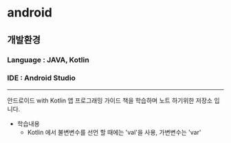 # android
개발환경
--------
### Language : JAVA, Kotlin  
### IDE : Android Studio  

--------

안드로이드 with Kotlin 앱 프로그래밍 가이드 책을 학습하며 노트 하기위한 저장소 입니다.

- 학습내용  
  - Kotlin 에서 불변변수를 선언 할 때에는 'val'을 사용, 가변변수는 'var'
